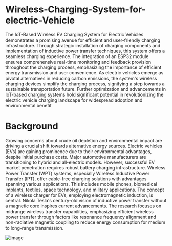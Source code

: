 # Wireless-Charging-System-for-electric-Vehicle
The IoT-Based Wireless EV Charging System for Electric Vehicles demonstrates a promising
avenue for efficient and user-friendly charging infrastructure. Through strategic installation of
charging components and implementation of inductive power transfer techniques, this system
offers a seamless charging experience. The integration of an ESP32 module ensures
comprehensive real-time monitoring and feedback provision throughout the charging process,
emphasizing the importance of efficient energy transmission and user convenience. As electric
vehicles emerge as pivotal alternatives in reducing carbon emissions, the system's wireless
charging devices simplify the charging process, signifying a step towards a sustainable
transportation future. Further optimization and advancements in IoT-based charging systems
hold significant potential in revolutionizing the electric vehicle charging landscape for
widespread adoption and environmental benefit

# Background
Growing concerns about crude oil depletion and environmental
impact are driving a crucial shift towards alternative energy sources.
Electric vehicles (EVs) are gaining prominence due to their
environmental advantages, despite initial purchase costs. Major
automotive manufacturers are transitioning to hybrid and all-electric
models. However, successful EV market penetration requires robust
battery charging infrastructure. Wireless Power Transfer (WPT)
systems, especially Wireless Inductive Power Transfer (IPT), offer
cable-free charging solutions with advantages spanning various
applications. This includes mobile phones, biomedical implants,
textiles, space technology, and military applications. The concept of
a wireless charger for EVs, employing electromagnetic induction, is
central. Nikola Tesla's century-old vision of inductive power
transfer without a magnetic core inspires current advancements. The
research focuses on midrange wireless transfer capabilities,
emphasizing efficient wireless power transfer through factors like
resonance frequency alignment and non-radiative magnetic coupling
to reduce energy consumption for medium to long-range
transmission.

![image](https://github.com/user-attachments/assets/cad73898-d5d7-40b6-bf0f-5d853df4ba4d)

